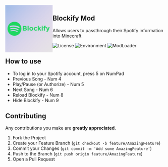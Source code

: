 <img src="./src/main/resources/assets/blockify/icon.png" width="150" align="left"/>

## Blockify Mod

Allows users to passthrough their Spotify information into Minecraft

![License](https://img.shields.io/github/license/clownless/blockify?style=flat-square)
![Environment](https://img.shields.io/badge/environment-client-1976d2?style=flat-square)
![ModLoader](https://img.shields.io/badge/modloader-Fabric-1976d2?style=flat-square)

## How to use

- To log in to your Spotify account, press 5 on NumPad
- Previous Song - Num 4
- Play/Pause (or Authorize) - Num 5 
- Next Song - Num 6
- Reload Blockify - Num 8
- Hide Blockify - Num 9

## Contributing

Any contributions you make are **greatly appreciated**.

1. Fork the Project
2. Create your Feature Branch (`git checkout -b feature/AmazingFeature`)
3. Commit your Changes (`git commit -m 'Add some AmazingFeature'`)
4. Push to the Branch (`git push origin feature/AmazingFeature`)
5. Open a Pull Request
